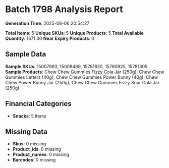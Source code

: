 # Batch 1798 Analysis Report

**Generation Time**: 2025-08-06 20:54:27

**Total Items**: 5
**Unique SKUs**: 5
**Unique Products**: 5
**Total Available Quantity**: 1671.00
**Near Expiry Products**: 0

## Sample Data
**Sample SKUs**: 15007993, 15008489, 15781620, 15780925, 15781305
**Sample Products**: Chew Chew Gummies Fizzy Cola Jar (250g), Chew Chew Gummies Letters (40g), Chew Chew Gummies Power Bunny (40g), Chew Chew Power Bunny Jar (250g), Chew Chew Gummies Fizzy Sour Cola Jar (250g)

## Financial Categories
- **Snacks**: 5 items

## Missing Data
- **Skus**: 0 missing
- **Product_ids**: 0 missing
- **Product_names**: 0 missing
- **Barcodes**: 0 missing
